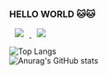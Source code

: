 ### HELLO WORLD 🐱🐱

<a href="https://blog.naver.com/jjjo0o">
    <img 
        src="http://img.shields.io/badge/-Tech%20Blog-655ced?style=flat&logo=github&link=https://blog.naver.com/jjjo0o"
        style="height : auto; margin-left : 10px; margin-right : 10px;"/>
</a> <a href="mailto:jsy20010427@gmail.com">
    <img 
        src="https://img.shields.io/badge/Gmail-d14836?style=flat-square&logo=Gmail&logoColor=white&link=mailto:jsy20010427@gmail.com"
        style="height : auto; margin-left : 10px; margin-right : 10px;"/>
</a>

![Top Langs](https://github-readme-stats.vercel.app/api/top-langs/?username=jjjooo-it&layout=compact&theme=tokyonight) <br/>
![Anurag's GitHub stats](https://github-readme-stats.vercel.app/api?username=jjjooo-it&layout=compact&show_icons=true&theme=omni)




